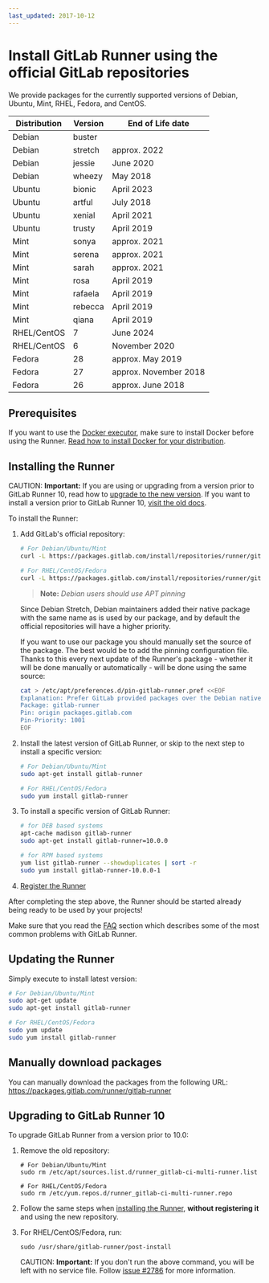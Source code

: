 ```yaml
---
last_updated: 2017-10-12
---
```


# Install GitLab Runner using the official GitLab repositories

We provide packages for the currently supported versions of Debian, Ubuntu, Mint, RHEL, Fedora, and CentOS.

| Distribution | Version | End of Life date      |
| ------------ | ------- | --------------------- |
| Debian       | buster  |                       |
| Debian       | stretch | approx. 2022          |
| Debian       | jessie  | June 2020             |
| Debian       | wheezy  | May 2018              |
| Ubuntu       | bionic  | April 2023            |
| Ubuntu       | artful  | July 2018             |
| Ubuntu       | xenial  | April 2021            |
| Ubuntu       | trusty  | April 2019            |
| Mint         | sonya   | approx. 2021          |
| Mint         | serena  | approx. 2021          |
| Mint         | sarah   | approx. 2021          |
| Mint         | rosa    | April 2019            |
| Mint         | rafaela | April 2019            |
| Mint         | rebecca | April 2019            |
| Mint         | qiana   | April 2019            |
| RHEL/CentOS  | 7       | June 2024             |
| RHEL/CentOS  | 6       | November 2020         |
| Fedora       | 28      | approx. May 2019      |
| Fedora       | 27      | approx. November 2018 |
| Fedora       | 26      | approx. June 2018     |

## Prerequisites

If you want to use the [Docker executor], make sure to install Docker before
using the Runner. [Read how to install Docker for your distribution](https://docs.docker.com/engine/installation/).

## Installing the Runner

CAUTION: **Important:**
If you are using or upgrading from a version prior to GitLab Runner 10, read how
to [upgrade to the new version](#upgrading-to-gitlab-runner-10). If you want
to install a version prior to GitLab Runner 10, [visit the old docs](old.md).

To install the Runner:

1. Add GitLab's official repository:

    ```bash
    # For Debian/Ubuntu/Mint
    curl -L https://packages.gitlab.com/install/repositories/runner/gitlab-runner/script.deb.sh | sudo bash

    # For RHEL/CentOS/Fedora
    curl -L https://packages.gitlab.com/install/repositories/runner/gitlab-runner/script.rpm.sh | sudo bash
    ```

    >**Note:**
    _Debian users should use APT pinning_
    >
    Since Debian Stretch, Debian maintainers added their native package
    with the same name as is used by our package, and by default the official
    repositories will have a higher priority.
    >
    If you want to use our package you should manually set the source of
    the package. The best would be to add the pinning configuration file.
    Thanks to this every next update of the Runner's package - whether it will
    be done manually or automatically - will be done using the same source:
    >
    ```bash
    cat > /etc/apt/preferences.d/pin-gitlab-runner.pref <<EOF
    Explanation: Prefer GitLab provided packages over the Debian native ones
    Package: gitlab-runner
    Pin: origin packages.gitlab.com
    Pin-Priority: 1001
    EOF
    ```

1. Install the latest version of GitLab Runner, or skip to the next step to
   install a specific version:

    ```bash
    # For Debian/Ubuntu/Mint
    sudo apt-get install gitlab-runner

    # For RHEL/CentOS/Fedora
    sudo yum install gitlab-runner
    ```

1. To install a specific version of GitLab Runner:

    ```bash
    # for DEB based systems
    apt-cache madison gitlab-runner
    sudo apt-get install gitlab-runner=10.0.0

    # for RPM based systems
    yum list gitlab-runner --showduplicates | sort -r
    sudo yum install gitlab-runner-10.0.0-1
    ```

1. [Register the Runner](../register/index.md)

After completing the step above, the Runner should be started already being
ready to be used by your projects!

Make sure that you read the [FAQ](../faq/README.md) section which describes
some of the most common problems with GitLab Runner.

## Updating the Runner

Simply execute to install latest version:

```bash
# For Debian/Ubuntu/Mint
sudo apt-get update
sudo apt-get install gitlab-runner

# For RHEL/CentOS/Fedora
sudo yum update
sudo yum install gitlab-runner
```
## Manually download packages

You can manually download the packages from the following URL:
<https://packages.gitlab.com/runner/gitlab-runner>

## Upgrading to GitLab Runner 10

To upgrade GitLab Runner from a version prior to 10.0:

1. Remove the old repository:

    ```
    # For Debian/Ubuntu/Mint
    sudo rm /etc/apt/sources.list.d/runner_gitlab-ci-multi-runner.list

    # For RHEL/CentOS/Fedora
    sudo rm /etc/yum.repos.d/runner_gitlab-ci-multi-runner.repo
    ```

1. Follow the same steps when [installing the Runner](#installing-the-runner),
   **without registering it** and using the new repository.

1. For RHEL/CentOS/Fedora, run:

    ```
    sudo /usr/share/gitlab-runner/post-install
    ```

    CAUTION: **Important:** If you don't run the above command, you will be left
    with no service file. Follow [issue #2786](https://gitlab.com/gitlab-org/gitlab-runner/issues/2786)
    for more information.

[docker executor]: ../executors/docker.md
